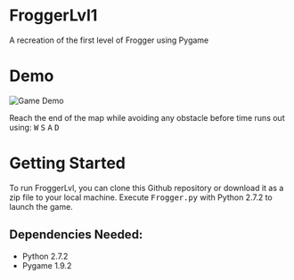 # FroggerLvl1
A recreation of the first level of Frogger using Pygame

# Demo
![Game Demo](https://github.com/Ze-hs/FroggerLvl1/blob/master/demo/FroggerLvl1%20Demo.gif)

Reach the end of the map while avoiding any obstacle before time runs out using:
<tt>W</tt> 
<tt>S</tt>
<tt>A</tt>
<tt>D</tt>

# Getting Started
To run FroggerLvl, you can clone this Github repository or download it as a zip file to your local machine. Execute <tt>Frogger.py</tt> with Python 2.7.2 to launch the game.

## Dependencies Needed:
- Python 2.7.2
- Pygame 1.9.2 


